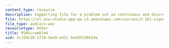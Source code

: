 ```yaml
---
content_type: resource
description: Supporting file for a problem set on continuous and discrete signal processing.
file: https://ol-ocw-studio-app-qa.s3.amazonaws.com/courses/2-161-signal-processing-continuous-and-discrete-fall-2008/3c329c2617183ea9e41c5ee0553861da_PS8Scrambled.wav
file_type: audio/x-wav
resourcetype: Other
title: PS8Scrambled
uid: 3c329c26-1718-3ea9-e41c-5ee0553861da
---
```

